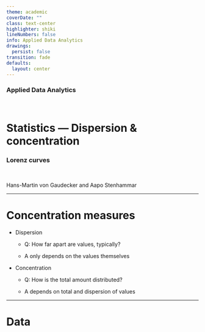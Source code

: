 ```yaml
---
theme: academic
coverDate: ""
class: text-center
highlighter: shiki
lineNumbers: false
info: Applied Data Analytics
drawings:
  persist: false
transition: fade
defaults:
  layout: center
---
```


### Applied Data Analytics

<br/>

# Statistics — Dispersion & concentration

### Lorenz curves

<br/>


Hans-Martin von Gaudecker and Aapo Stenhammar

---

# Concentration measures

- Dispersion

  - Q: How far apart are values, typically?

  - A only depends on the values themselves

- Concentration

  - Q: How is the total amount distributed?

  - A depends on total and dispersion of values


---

# Data
